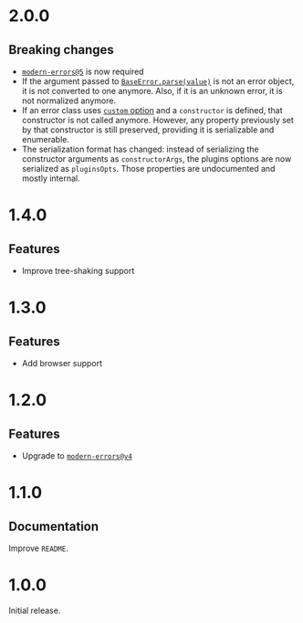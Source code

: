 # 2.0.0

## Breaking changes

- [`modern-errors@5`](https://github.com/ehmicky/modern-errors/releases/tag/5.0.0)
  is now required
- If the argument passed to
  [`BaseError.parse(value)`](README.md#baseerrorparseerrorobject) is not an
  error object, it is not converted to one anymore. Also, if it is an unknown
  error, it is not normalized anymore.
- If an error class uses
  [`custom` option](https://github.com/ehmicky/modern-errors#-custom-logic) and
  a `constructor` is defined, that constructor is not called anymore. However,
  any property previously set by that constructor is still preserved, providing
  it is serializable and enumerable.
- The serialization format has changed: instead of serializing the constructor
  arguments as `constructorArgs`, the plugins options are now serialized as
  `pluginsOpts`. Those properties are undocumented and mostly internal.

# 1.4.0

## Features

- Improve tree-shaking support

# 1.3.0

## Features

- Add browser support

# 1.2.0

## Features

- Upgrade to
  [`modern-errors@v4`](https://github.com/ehmicky/modern-errors/releases/tag/4.0.0)

# 1.1.0

## Documentation

Improve `README`.

# 1.0.0

Initial release.
